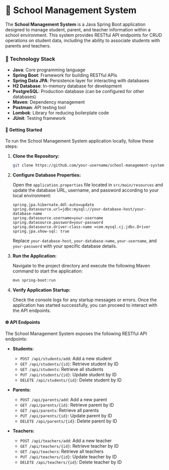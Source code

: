 # 🏫 School Management System

The **School Management System** is a Java Spring Boot application designed to manage student, parent, and teacher information within a school environment. This system provides RESTful API endpoints for CRUD operations on student data, including the ability to associate students with parents and teachers.

### 🧱 Technology Stack

- **Java**: Core programming language
- **Spring Boot**: Framework for building RESTful APIs
- **Spring Data JPA**: Persistence layer for interacting with databases
- **H2 Database**: In-memory database for development
- **PostgreSQL**: Production database (can be configured for other databases)
- **Maven**: Dependency management
- **Postman**: API testing tool
- **Lombok**: Library for reducing boilerplate code
- **JUnit**: Testing framework
  
#### 🚀 Getting Started

To run the School Management System application locally, follow these steps:

1. **Clone the Repository:**
   ```bash
   git clone https://github.com/your-username/school-management-system.git
   ```

2. **Configure Database Properties:**

   Open the `application.properties` file located in `src/main/resources` and update the database URL, username, and password according to your local environment:
   ```properties
   spring.jpa.hibernate.ddl-auto=update
   spring.datasource.url=jdbc:mysql://your-database-host/your-database-name
   spring.datasource.username=your-username
   spring.datasource.password=your-password
   spring.datasource.driver-class-name =com.mysql.cj.jdbc.Driver
   spring.jpa.show-sql: true
   ```

   Replace `your-database-host`, `your-database-name`, `your-username`, and `your-password` with your specific database details.

3. **Run the Application:**

   Navigate to the project directory and execute the following Maven command to start the application:
   ```bash
   mvn spring-boot:run
   ```

4. **Verify Application Startup:**

   Check the console logs for any startup messages or errors. Once the application has started successfully, you can proceed to interact with the API endpoints.

#### 🌐 API Endpoints

The School Management System exposes the following RESTful API endpoints:

- **Students:**
  - `POST /api/students/add`: Add a new student
  - `GET /api/students/{id}`: Retrieve student by ID
  - `GET /api/students`: Retrieve all students
  - `PUT /api/students/{id}`: Update student by ID
  - `DELETE /api/students/{id}`: Delete student by ID

- **Parents:**
  - `POST /api/parents/add`: Add a new parent
  - `GET /api/parents/{id}`: Retrieve parent by ID
  - `GET /api/parents`: Retrieve all parents
  - `PUT /api/parents/{id}`: Update parent by ID
  - `DELETE /api/parents/{id}`: Delete parent by ID

- **Teachers:**
  - `POST /api/teachers/add`: Add a new teacher
  - `GET /api/teachers/{id}`: Retrieve teacher by ID
  - `GET /api/teachers`: Retrieve all teachers
  - `PUT /api/teachers/{id}`: Update teacher by ID
  - `DELETE /api/teachers/{id}`: Delete teacher by ID


